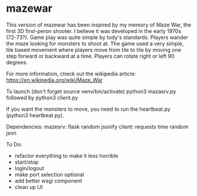 # mazewar

This version of mazewar has been inspired by my memory of Maze War, the first 3D first-peron shooter. I believe it was developed in the early 1970s (72-73?). Game play was quite simple by tody's standards. Players wander the maze looking for monsters to shoot at. The game used a very simple, tile based movement where players move from tile to tile by moving one step forward or backward at a time. Players can rotate right or left 90 degrees.

For more information, check out the wikipedia article:
https://en.wikipedia.org/wiki/Maze_War

To launch (don't forget source venv/bin/activate) python3 mazasrv.py
followed by python3 client.py

If you want the monsters to move, you need to run the heartbeat.py (python3 heartbeat.py).

Dependencies:
   mazesrv:
     flask
     random
     jsonify
   client:
     requests
     time
     random
     json

To Do:
- refactor everything to make it less horrible	
- start/stop
- login/logout
- make port selection optional
- add better wsgi component
- clean up UI
